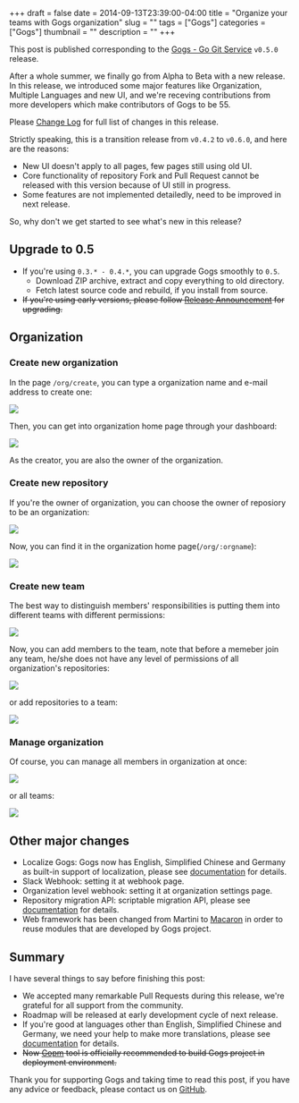 +++ 
draft = false
date = 2014-09-13T23:39:00-04:00
title = "Organize your teams with Gogs organization"
slug = "" 
tags = ["Gogs"]
categories = ["Gogs"]
thumbnail = "<no value>"
description = ""
+++

This post is published corresponding to the [Gogs - Go Git Service](https://github.com/gogits/gogs) `v0.5.0` release.

After a whole summer, we finally go from Alpha to Beta with a new release. In this release, we introduced some major features like Organization, Multiple Languages and new UI, and we're receving contributions from more developers which make contributors of Gogs to be 55.

Please [Change Log](https://github.com/gogits/gogs/releases/tag/v0.5.0) for full list of changes in this release.

Strictly speaking, this is a transition release from `v0.4.2` to `v0.6.0`, and here are the reasons:

- New UI doesn't apply to all pages, few pages still using old UI.
- Core functionality of repository Fork and Pull Request cannot be released with this version because of UI still in progress.
- Some features are not implemented detailedly, need to be improved in next release.

So, why don't we get started to see what's new in this release?

## Upgrade to 0.5

- If you're using `0.3.* - 0.4.*`, you can upgrade Gogs smoothly to `0.5`.
	- Download ZIP archive, extract and copy everything to old directory.
	- Fetch latest source code and rebuild, if you install from source.
- ~~If you're using early versions, please follow [Release Announcement](http://gogs.io/docs/advanced/release_and_tips_blogs.md) for upgrading.~~

## Organization

### Create new organization

In the page `/org/create`, you can type a organization name and e-mail address to create one:

![](/img/140913/Snip20140913_13.png)

Then, you can get into organization home page through your dashboard:

![](/img/140913/Snip20140913_14.png)

As the creator, you are also the owner of the organization.

### Create new repository

If you're the owner of organization, you can choose the owner of reposiory to be an organization:

![](/img/140913/Snip20140913_15.png)

Now, you can find it in the organization home page(`/org/:orgname`):

![](/img/140913/Snip20140913_16.png)

### Create new team

The best way to distinguish members' responsibilities is putting them into different teams with different permissions:

![](/img/140913/Snip20140913_17.png)

Now, you can add members to the team, note that before a memeber join any team, he/she does not have any level of permissions of all organization's repositories:

![](/img/140913/Snip20140913_18.png)

or add repositories to a team:

![](/img/140913/Snip20140913_19.png)

### Manage organization

Of course, you can manage all members in organization at once:

![](/img/140913/Snip20140913_20.png)

or all teams:

![](/img/140913/Snip20140913_21.png)

## Other major changes

- Localize Gogs: Gogs now has English, Simplified Chinese and Germany as built-in support of localization, please see [documentation](http://gogs.io/docs/features/i18n.html) for details.
- Slack Webhook: setting it at webhook page.
- Organization level webhook: setting it at organization settings page.
- Repository migration API: scriptable migration API, please see [documentation](https://github.com/gogits/go-gogs-client/wiki/Repositories#migrate) for details.
- Web framework has been changed from Martini to [Macaron](https://github.com/go-macaron/macaron) in order to reuse modules that are developed by Gogs project.

## Summary

I have several things to say before finishing this post:

- We accepted many remarkable Pull Requests during this release, we're grateful for all support from the community.
- Roadmap will be released at early development cycle of next release.
- If you're good at languages other than English, Simplified Chinese and Germany, we need your help to make more translations, please see [documentation](http://gogs.io/docs/features/i18n.html#contribute-translation) for details.
- ~~Now [Gopm](https://github.com/gpmgo/gopm) tool is officially recommended to build Gogs project in deployment environment.~~

Thank you for supporting Gogs and taking time to read this post, if you have any advice or feedback, please contact us on [GitHub](https://github.com/gogits/gogs/issues?state=open).